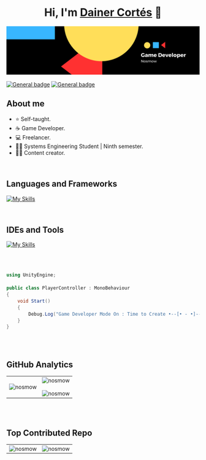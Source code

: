 <div align="center">
<h1 align="center">Hi, I'm <a href="https://www.linkedin.com/in/dainercortes/">Dainer Cortés</a> 👋</h1>
</div>
<img src="https://github.com/nosmow/nosmow/blob/main/img/_001.png?raw=true"/>

<!-- [![General badge](https://img.shields.io/badge/Portfolio-FFFFFF?style=for-the-badge&logo=badge&logoColor=black)](https://nosmow.com/)-->
 [![General badge](https://img.shields.io/badge/LinkedIn-0077B5?style=for-the-badge&logo=linkedin&logoColor=white)](https://www.linkedin.com/in/dainercortes/)
 [![General badge](https://img.shields.io/badge/Discord-7289da?style=for-the-badge&logo=discord&logoColor=white)](https://discord.com/users/_nosmow)

## About me

- ⭐ Self-taught.
- ☕ Game Developer.
- 💻 Freelancer.
- 🧑‍🎓 Systems Engineering Student | Ninth semester.
- 🧑‍🏫 Content creator.
<br>

## Languages and Frameworks

[![My Skills](https://skillicons.dev/icons?i=cs,dotnet,java,mysql)](https://skillicons.dev)

<br/>

## IDEs and Tools

[![My Skills](https://skillicons.dev/icons?i=unity,visualstudio,vscode,idea,git,github)](https://skillicons.dev)

<br/>
<br/>

```csharp
using UnityEngine;

public class PlayerController : MonoBehaviour
{
	void Start() 
	{
		Debug.Log("Game Developer Mode On : Time to Create •--[• - •]--•");
	}
}
```

<br/>                                                                         
</div>
<br>

## GitHub Analytics

<table align="center" width="100%">
<tr border="none">
 <td width="50%" align="center">
  <img src="https://github-readme-stats.anuraghazra1.vercel.app/api/top-langs/?username=nosmow&theme=react&hide_border=false&no-bg=true&no-frame=true&langs_count=20" alt="nosmow"/>
 </td>
<td width="50%" align="center">
  <img src="https://github-readme-stats.vercel.app/api?username=nosmow&theme=react&show_icons=true&count_private=true" alt="nosmow"/>
  <br></br>
  <img src="https://github-readme-streak-stats.herokuapp.com/?user=nosmow&theme=react&hide_border=false" alt="nosmow"/> 
</td>
</tr>
</table>

<br></br>

 ## Top Contributed Repo

<table align="center" width="100%">
<tr border="none">
 <td width="50%" align="center">
  <img src="https://github-contributor-stats.vercel.app/api?username=nosmow&limit=5&theme=react&combine_all_yearly_contributions=true" alt="nosmow"/>   
 </td>
 <td width="50%" align="center">
  <img width="50%" src="https://user-images.githubusercontent.com/74038190/216656977-ef584e23-480a-4d1c-8c3f-7d045910ddc9.gif" alt="nosmow"/>
 </td>
</tr>
</table>
